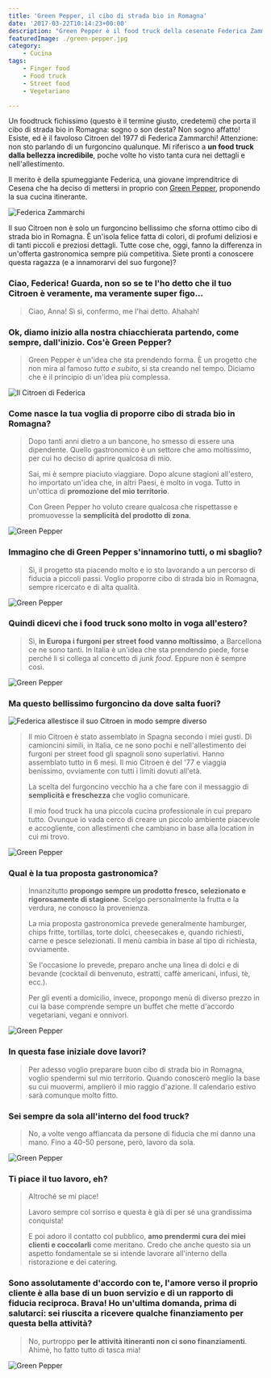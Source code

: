 ```yaml
---
title: 'Green Pepper, il cibo di strada bio in Romagna'
date: '2017-03-22T10:14:23+00:00'
description: "Green Pepper è il food truck della cesenate Federica Zammarchi che, con tutta la sua passione, porta il cibo di strada bio in Romagna."
featuredImage: ./green-pepper.jpg
category:
    - Cucina
tags:
    - Finger food
    - Food truck
    - Street food
    - Vegetariano

---
```


Un foodtruck fichissimo (questo è il termine giusto, credetemi) che porta il cibo di strada bio in Romagna: sogno o son desta?
Non sogno affatto! Esiste, ed è il favoloso Citroen del 1977 di Federica Zammarchi!
Attenzione: non sto parlando di un furgoncino qualunque. Mi riferisco a **un food truck dalla bellezza incredibile**, poche volte ho visto tanta cura nei dettagli e nell'allestimento.

Il merito è della spumeggiante Federica, una giovane imprenditrice di Cesena che ha deciso di mettersi in proprio con [Green Pepper](https://www.facebook.com/greenpepperfoodtruck/), proponendo la sua cucina itinerante.

![Federica Zammarchi](./federica.jpg)

Il suo Citroen non è solo un furgoncino bellissimo che sforna ottimo cibo di strada bio in Romagna. È un'isola felice fatta di colori, di profumi deliziosi e di tanti piccoli e preziosi dettagli. Tutte cose che, oggi, fanno la differenza in un'offerta gastronomica sempre più competitiva.
Siete pronti a conoscere questa ragazza (e a innamorarvi del suo furgone)?

### Ciao, Federica! Guarda, non so se te l'ho detto che il tuo Citroen è veramente, ma veramente super figo...

> Ciao, Anna! Sì sì, confermo, me l'hai detto. Ahahah!

### Ok, diamo inizio alla nostra chiacchierata partendo, come sempre, dall'inizio. Cos'è Green Pepper?

> Green Pepper è un'idea che sta prendendo forma. È un progetto che non mira al famoso *tutto e subito*, si sta creando nel tempo. Diciamo che è il principio di un'idea più complessa.

![Il Citroen di Federica](./green-pepper-2.jpg)

### Come nasce la tua voglia di proporre cibo di strada bio in Romagna?

> Dopo tanti anni dietro a un bancone, ho smesso di essere una dipendente. Quello gastronomico è un settore che amo moltissimo, per cui ho deciso di aprire qualcosa di mio.
>
> Sai, mi è sempre piaciuto viaggiare. Dopo alcune stagioni all'estero, ho importato un'idea che, in altri Paesi, è molto in voga. Tutto in un'ottica di **promozione del mio territorio**.
>
> Con Green Pepper ho voluto creare qualcosa che rispettasse e promuovesse la **semplicità del prodotto di zona**.

![Green Pepper](./green-pepper-f6.jpg)

### Immagino che di Green Pepper s'innamorino tutti, o mi sbaglio?

> Sì, il progetto sta piacendo molto e io sto lavorando a un percorso di fiducia a piccoli passi. Voglio proporre cibo di strada bio in Romagna, sempre ricercato e di alta qualità.

![Green Pepper](./green-pepper-f7.jpg)

### Quindi dicevi che i food truck sono molto in voga all'estero?

> Sì, **in Europa i furgoni per street food vanno moltissimo**, a Barcellona ce ne sono tanti. In Italia è un'idea che sta prendendo piede, forse perché li si collega al concetto di *junk food*. Eppure non è sempre così.

![Green Pepper](./green-pepper-f8.jpg)

### Ma questo bellissimo furgoncino da dove salta fuori?

![Federica allestisce il suo Citroen in modo sempre diverso](./green-pepper-3.jpg)

> Il mio Citroen è stato assemblato in Spagna secondo i miei gusti. Di camioncini simili, in Italia, ce ne sono pochi e nell'allestimento dei furgoni per street food gli spagnoli sono superlativi. Hanno assemblato tutto in 6 mesi. Il mio Citroen è del '77 e viaggia benissimo, ovviamente con tutti i limiti dovuti all'età.
>
> La scelta del furgoncino vecchio ha a che fare con il messaggio di **semplicità e freschezza** che voglio comunicare.
>
> Il mio food truck ha una piccola cucina professionale in cui preparo tutto. Ovunque io vada cerco di creare un piccolo ambiente piacevole e accogliente, con allestimenti che cambiano in base alla location in cui mi trovo.

![Green Pepper](./green-pepper-f1.jpg)

### Qual è la tua proposta gastronomica?

> Innanzitutto **propongo sempre un prodotto fresco, selezionato e rigorosamente di stagione**. Scelgo personalmente la frutta e la verdura, ne conosco la provenienza.
>
> La mia proposta gastronomica prevede generalmente hamburger, chips fritte, tortillas, torte dolci, cheesecakes e, quando richiesti, carne e pesce selezionati. Il menù cambia in base al tipo di richiesta, ovviamente.
>
> Se l'occasione lo prevede, preparo anche una linea di dolci e di bevande (cocktail di benvenuto, estratti, caffè americani, infusi, tè, ecc.).
>
> Per gli eventi a domicilio, invece, propongo menù di diverso prezzo in cui la base comprende sempre un buffet che mette d'accordo vegetariani, vegani e onnivori.

![Green Pepper](./green-pepper-f3.jpg)

### In questa fase iniziale dove lavori?

> Per adesso voglio preparare buon cibo di strada bio in Romagna, voglio spendermi sul mio territorio. Quando conoscerò meglio la base su cui muovermi, amplierò il mio raggio d'azione. Il calendario estivo sarà comunque molto fitto.

### Sei sempre da sola all'interno del food truck?

> No, a volte vengo affiancata da persone di fiducia che mi danno una mano. Fino a 40-50 persone, però, lavoro da sola.

![Green Pepper](./green-pepper-f4.jpg)

### Ti piace il tuo lavoro, eh?

> Altroché se mi piace!
>
> Lavoro sempre col sorriso e questa è già di per sé una grandissima conquista!
>
> E poi adoro il contatto col pubblico, **amo prendermi cura dei miei clienti e coccolarli** come meritano. Credo che anche questo sia un aspetto fondamentale se si intende lavorare all'interno della ristorazione e dei catering.

### Sono assolutamente d'accordo con te, l'amore verso il proprio cliente è alla base di un buon servizio e di un rapporto di fiducia reciproca. Brava! Ho un'ultima domanda, prima di salutarci: sei riuscita a ricevere qualche finanziamento per questa bella attività?

> No, purtroppo **per le attività itineranti non ci sono finanziamenti**. Ahimè, ho fatto tutto di tasca mia!

![Green Pepper](./green-pepper-f5.jpg)
